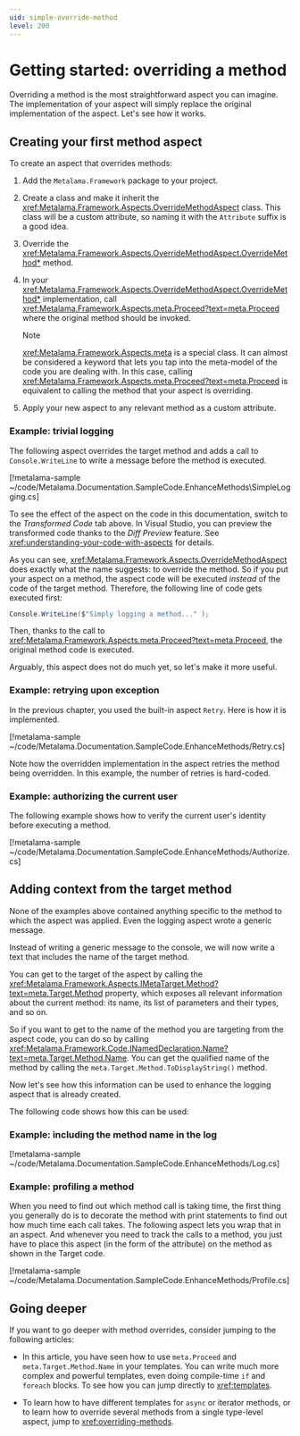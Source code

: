 ```yaml
---
uid: simple-override-method
level: 200
---
```


# Getting started: overriding a method

Overriding a method is the most straightforward aspect you can imagine. The implementation of your aspect will simply replace the original implementation of the aspect. Let's see how it works.

## Creating your first method aspect

To create an aspect that overrides methods:

1. Add the `Metalama.Framework` package to your project.

2. Create a class and make it inherit the <xref:Metalama.Framework.Aspects.OverrideMethodAspect> class.  This class will be a custom attribute, so naming it with the `Attribute` suffix is a good idea.

3. Override the <xref:Metalama.Framework.Aspects.OverrideMethodAspect.OverrideMethod*> method.

4. In your <xref:Metalama.Framework.Aspects.OverrideMethodAspect.OverrideMethod*> implementation, call <xref:Metalama.Framework.Aspects.meta.Proceed?text=meta.Proceed> where the original method should be invoked.

    > [!NOTE]
    > <xref:Metalama.Framework.Aspects.meta> is a special class.  It can almost be considered a keyword that lets you tap into the meta-model of the code you are dealing with. In this case, calling <xref:Metalama.Framework.Aspects.meta.Proceed?text=meta.Proceed> is equivalent to calling the method that your aspect is overriding.

5. Apply your new aspect to any relevant method as a custom attribute.


### Example: trivial logging

The following aspect overrides the target method and adds a call to `Console.WriteLine` to write a message before the method is executed.

[!metalama-sample ~/code/Metalama.Documentation.SampleCode.EnhanceMethods\SimpleLogging.cs]

To see the effect of the aspect on the code in this documentation, switch to the _Transformed Code_ tab above. In Visual Studio, you can preview the transformed code thanks to the _Diff Preview_ feature. See <xref:understanding-your-code-with-aspects> for details.

As you can see, <xref:Metalama.Framework.Aspects.OverrideMethodAspect> does exactly what the name suggests: to override the method. So if you put your aspect on a method, the aspect code will be executed _instead_ of the code of the target method. Therefore, the following line of code gets executed first:

```csharp
Console.WriteLine($"Simply logging a method..." );
```

Then, thanks to the call to <xref:Metalama.Framework.Aspects.meta.Proceed?text=meta.Proceed>, the original method code is executed.

Arguably, this aspect does not do much yet, so let's make it more useful.

### Example: retrying upon exception

In the previous chapter, you used the built-in aspect `Retry`. Here is how it is implemented.

[!metalama-sample ~/code/Metalama.Documentation.SampleCode.EnhanceMethods/Retry.cs]

Note how the overridden implementation in the aspect retries the method being overridden. In this example, the number of retries is hard-coded.

### Example: authorizing the current user

The following example shows how to verify the current user's identity before executing a method.

[!metalama-sample ~/code/Metalama.Documentation.SampleCode.EnhanceMethods/Authorize.cs]


## Adding context from the target method

None of the examples above contained anything specific to the method to which the aspect was applied. Even the logging aspect wrote a generic message.

Instead of writing a generic message to the console, we will now write a text that includes the name of the target method.

You can get to the target of the aspect by calling the <xref:Metalama.Framework.Aspects.IMetaTarget.Method?text=meta.Target.Method> property, which exposes all relevant information about the current method: its name, its list of parameters and their types, and so on.

So if you want to get to the name of the method you are targeting from the aspect code, you can do so by calling <xref:Metalama.Framework.Code.INamedDeclaration.Name?text=meta.Target.Method.Name>. You can get the qualified name of the method by calling the `meta.Target.Method.ToDisplayString()` method.

Now let's see how this information can be used to enhance the logging aspect that is already created.

The following code shows how this can be used:

### Example: including the method name in the log

[!metalama-sample ~/code/Metalama.Documentation.SampleCode.EnhanceMethods/Log.cs]


### Example: profiling a method

When you need to find out which method call is taking time, the first thing you generally do is to decorate the method with print statements to find out how much time each call takes. The following aspect lets you wrap that in an aspect. And whenever you need to track the calls to a method, you just have to place this aspect (in the form of the attribute) on the method as shown in the Target code.

[!metalama-sample ~/code/Metalama.Documentation.SampleCode.EnhanceMethods/Profile.cs]

## Going deeper

If you want to go deeper with method overrides, consider jumping to the following articles:

* In this article, you have seen how to use `meta.Proceed` and `meta.Target.Method.Name` in your templates. You can write much more complex and powerful templates, even doing compile-time `if` and `foreach` blocks. To see how you can jump directly to <xref:templates>.

* To learn how to have different templates for `async` or iterator methods, or to learn how to override several methods from a single type-level aspect, jump to <xref:overriding-methods>.

